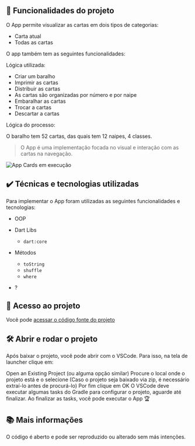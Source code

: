 ## 🔨 Funcionalidades do projeto

O App permite visualizar as cartas em dois tipos de categorias:

- Carta atual
- Todas as cartas

O app também tem as seguintes funcionalidades:

Lógica utilizada: 

- Criar um baralho
- Imprimir as cartas
- Distribuir as cartas
- As cartas são organizadas por número e por naipe
- Embaralhar as cartas
- Trocar a cartas
- Descartar a cartas


Lógica do processo:

O baralho tem 52 cartas, das quais tem 12 naipes, 4 classes.

> O App é uma implementação focada no visual e interação com as cartas na navegação.

![App Cards em execução](.gif)

## ✔️ Técnicas e tecnologias utilizadas

Para implementar o App foram utilizadas as seguintes funcionalidades e tecnologias:

- OOP
- Dart Libs
  - `dart:core`
- Métodos  
  - `toString`
  - `shuffle`
  - `where`
  
- ?

## 📁 Acesso ao projeto

Você pode [acessar o código fonte do projeto](https://github.com/gkpiccoli/dart_deck/blob/main/lib/main.dart)

## 🛠️ Abrir e rodar o projeto

Após baixar o projeto, você pode abrir com o VSCode. Para isso, na tela de launcher clique em:

Open an Existing Project (ou alguma opção similar)
Procure o local onde o projeto está e o selecione (Caso o projeto seja baixado via zip, é necessário extraí-lo antes de procurá-lo)
Por fim clique em OK
O VSCode deve executar algumas tasks do Gradle para configurar o projeto, aguarde até finalizar. Ao finalizar as tasks, você pode executar o App 🏆

## 📚 Mais informações

O código é aberto e pode ser reproduzido ou alterado sem más intenções.